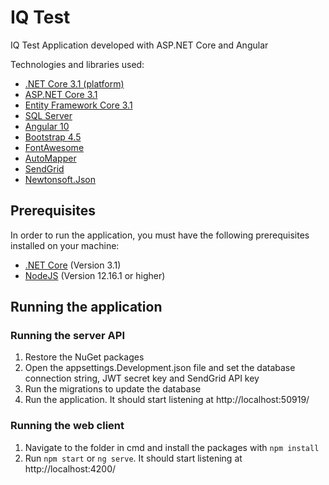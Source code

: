 # IQ Test
IQ Test Application developed with ASP.NET Core and Angular

Technologies and libraries used:
- [.NET Core 3.1 (platform)](https://github.com/dotnet/core)
- [ASP.NET Core 3.1](https://github.com/dotnet/aspnetcore)
- [Entity Framework Core 3.1](https://github.com/dotnet/efcore)
- [SQL Server](https://www.microsoft.com/en-us/sql-server/sql-server-2019)
- [Angular 10](https://github.com/angular/angular)
- [Bootstrap 4.5](https://github.com/twbs/bootstrap)
- [FontAwesome](https://github.com/FortAwesome/Font-Awesome)
- [AutoMapper](https://github.com/AutoMapper/AutoMapper)
- [SendGrid](https://github.com/sendgrid/sendgrid-csharp)
- [Newtonsoft.Json](https://github.com/JamesNK/Newtonsoft.Json)

## Prerequisites
In order to run the application, you must have the following prerequisites installed on your machine:
- [.NET Core](https://dotnet.microsoft.com/download) (Version 3.1)
- [NodeJS](https://nodejs.org/en/) (Version 12.16.1 or higher)

## Running the application

### Running the server API
1. Restore the NuGet packages
2. Open the appsettings.Development.json file and set the database connection string, JWT secret key and SendGrid API key
3. Run the migrations to update the database
4. Run the application. It should start listening at http://localhost:50919/

### Running the web client
1. Navigate to the folder in cmd and install the packages with  `npm install`
2. Run `npm start` or `ng serve`. It should start listening at http://localhost:4200/
